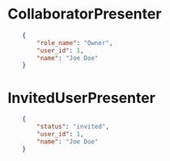 CollaboratorPresenter
=====================

```json
    {
        "role_name": "Owner",
        "user_id": 1,
        "name": "Joe Doe"
    }
```


InvitedUserPresenter
====================

```json
    {
        "status": "invited",
        "user_id": 1,
        "name": "Joe Doe"
    }
```
